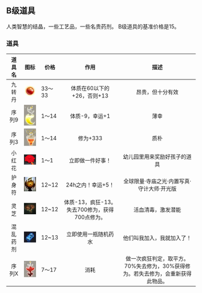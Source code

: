 ## B级道具

人类智慧的结晶，一些工艺品，一些名贵药剂。
B级道具的基准价格是15。


### 道具
| 道具名	|                             图标															| 价格		|                    作用						|       描述									|
| :----:	| :----------------------------------------------------------:								| ------	| :----------------------------------------:	| :--------------:								|
| 九转丹	| <img src="../img/1586347723808.png"  style="width:75px;" />	| 33～33	| 体质在60以下的+26，否则+13					|  昂贵，但十分有效								|
| 序列9	|<img src="../img/1586347823174.png"  style="width:75px;" />	|1～14		| 体质-9，幸运+1								|薄幸											|
| 序列3	|<img src="../img/1586348104109.png"  style="width:75px;" />	|1～14		|  修为+333										|质朴											|
| 小红花	|<img src="../img/1586347952338.png"  style="width:75px;" />	|1～1		|  立即做一件好事！								|幼儿园里用来奖励好孩子的道具					|
| 护身符	| <img src="../img/1586348023445.png"  style="width:75px;" />	| 12~12		|                   24h之内！幸运+5！			|全球限量·寺庙之光·内置写真·守计大师·开光版	|
|灵芝		|<img src="../img/1589437244843.png" style="width:75px;" />	|12~12		|体质-13，疯狂-13。失去700修为，获得700点修为。	|活血清毒，激发潜能								|
|混乱药剂	|<img src="../img/1589437309536.png"  style="width:75px;" />			|12~13	|立即使用一瓶随机药水									|他们叫我加入，我就加入了！													|
|  序列X	| <img src="../img/image-20200318010744032.png"  style="width:75px;" />| 7～17																								|  消耗	|做一次疯狂判定，取平方。70%失去修为，30%获得修为。若失去修为，会重新获得此物品。|           诱惑																	|